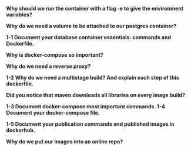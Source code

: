 **Why should we run the container with a flag -e to give the environment variables?**

**Why do we need a volume to be attached to our postgres container?**

**1-1 Document your database container essentials: commands and Dockerfile.**

**Why is docker-compose so important?**

**Why do we need a reverse proxy?**

**1-2 Why do we need a multistage build? And explain each step of this dockerfile.**

**Did you notice that maven downloads all libraries on every image build?**

**1-3 Document docker-compose most important commands. 1-4 Document your docker-compose file.**

**1-5 Document your publication commands and published images in dockerhub.**

**Why do we put our images into an online repo?**